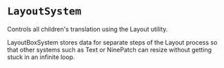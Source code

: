 # `LayoutSystem`


Controls all children's translation using the Layout utility.

LayoutBoxSystem stores data for separate steps of the Layout process so that
other systems such as Text or NinePatch can resize without getting stuck in an
infinite loop.
